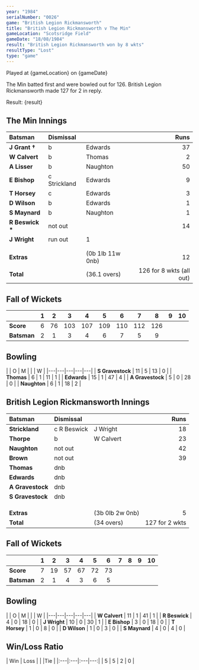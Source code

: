 ```yaml
---
year: "1984"
serialNumber: "0026"
game: "British Legion Rickmansworth"
title: "British Legion Rickmansworth v The Min"
gameLocation: "Scotsridge Field"
gameDate: "18/08/1984"
result: "British Legion Rickmansworth won by 8 wkts"
resultType: "Lost"
type: "game"
---
```


Played at {gameLocation} on {gameDate} 

The Min batted first and were bowled out for 126. British Legion Rickmansworth made 127 for 2 in reply.

Result: {result}

## The Min Innings

| Batsman | Dismissal |  | Runs |
|:---|:---|---|---:|
| **J Grant &#8224;** | b | Edwards | 37 | 
| **W Calvert** | b | Thomas | 2 |
| **A Lisser** | b | Naughton | 50 |
| **E Bishop** | c Strickland | Edwards | 9 | 
| **T Horsey** | c | Edwards | 3 | 
| **D Wilson** | b | Edwards | 1 |
| **S Maynard** | b | Naughton | 1 |
| **R Beswick &#42;** | not out |  | 14 | 
| **J Wright** | run out | 1 | 
|  |  |  |  |
|  |  |  |  |
| **Extras** | | (0b 1lb 11w 0nb) | 12 | 
| **Total** | | (36.1 overs) | 126 for 8 wkts (all out) | 

## Fall of Wickets

| | 1 | 2 | 3 | 4 | 5 | 6 | 7 | 8 | 9 | 10 |
|---|:---:|:---:|:---:|:---:|:---:|:---:|:---:|:---:|:---:|:---:|
| **Score** | 6 | 76 | 103 | 107 | 109 | 110 | 112 | 126 |  |  | 
| **Batsman** | 2 | 1 | 3 | 4 | 6 | 7 |  5 | 9 |  |  | 


## Bowling

| | O | M |  |  | W |
|---|---|---|---|---|
| **S Gravestock** | 11 | 5 | 13 | 0 | 
| **Thomas** | 6 | 1 | 11 | 1 | 
| **Edwards** | 15 | 1 | 47 | 4 | 
| **A Gravestock** | 5 | 0 | 28 | 0 | 
| **Naughton** | 6 | 1 | 18 | 2 | 

## British Legion Rickmansworth Innings

| Batsman | Dismissal |  | Runs |
|:---|:---|---|---:|
| **Strickland** | c R Beswick | J Wright | 18 | 
| **Thorpe** | b | W Calvert | 23 | 
| **Naughton** | not out |  | 42 | 
| **Brown** | not out |  | 39 | 
| **Thomas** | dnb |  |  | 
| **Edwards** | dnb |  |  |
| **A Gravestock** | dnb |  |  |
| **S Gravestock** | dnb |  |  | 
|  |  |  |  |
|  |  |  |  |
|  |  |  |  |
| **Extras** | | (3b 0lb 2w 0nb) | 5 | 
| **Total** | | (34 overs) | 127 for 2 wkts | 

## Fall of Wickets

| | 1 | 2 | 3 | 4 | 5 | 6 | 7 | 8 | 9 | 10 |
|---|:---:|:---:|:---:|:---:|:---:|:---:|:---:|:---:|:---:|:---:|
| **Score** | 7 | 19 | 57 | 67 | 72 | 73 |  |  |  |  | 
| **Batsman** | 2 | 1 | 4 | 3 | 6 | 5 |  |  |  |  | 

## Bowling

| | O | M |  |  | W |
|---|---|---|---|---|
| **W Calvert** | 11 | 1 | 41 | 1 | 
| **R Beswick** | 4 | 0 | 18 | 0 | 
| **J Wright** | 10 | 0 | 30 | 1 | 
| **E Bishop** | 3 | 0 | 18 | 0 | 
| **T Horsey** | 1 | 0 | 8 | 0 | 
| **D Wilson** | 1 | 0 | 3 | 0 | 
| **S Maynard** | 4 | 0 | 4 | 0 | 

## Win/Loss Ratio

| Win | Loss |  |  |Tie |
|:---|:---|:---|---:|
| 5 | 5 | 2 | 0 |